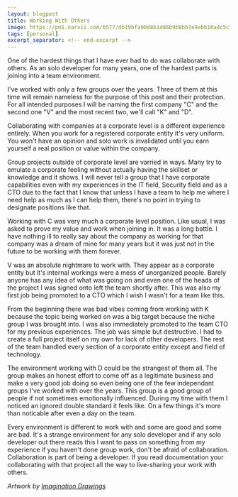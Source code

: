 ```yaml
---
layout: blogpost
title: Working With Others
image: https://pm1.narvii.com/6577/db19bfa90d8b1d86b9b8bb7e9abb10a4c5c14743_hq.jpg
tags: [personal]
excerpt_separator: <!-- end-excerpt -->
---
```

One of the hardest things that I have ever had to do was collaborate with others.
As an solo developer for many years, one of the hardest parts is joining into a team
environment.

<!-- end-excerpt -->

I've worked with only a few groups over the years. Three of them at this time will remain
nameless for the purpose of this post and their protection. For all intended purposes
I will be naming the first company "C" and the second one "V" and the most recent two, 
we'll call "K" and "D".

Collaborating with companies at a corporate level is a different experience entirely.
When you work for a registered corporate entity it's very uniform. You won't have
an opinion and solo work is invalidated until you earn yourself a real position or
value within the company. 

Group projects outside of corporate level are varried in ways. Many try to emulate
a corporate feeling without actually having the skillset or knowledge and it shows.
I will never tell a group that I have corporate capabilities even with my experiences
in the IT field, Security field and as a CTO due to the fact that I know that unless
I have a team to help me where I need help as much as I can help them, there's no
point in trying to designate positions like that.

Working with C was very much a corporate level position. Like usual, I was asked to prove
my value and work when joining in. It was a long battle. I have nothing ill to really say
about the company as working for that company was a dream of mine for many years but
it was just not in the future to be working with them forever.

V was an absolute nightmare to work with. They appear as a corporate entity but it's internal
workings were a mess of unorganized people. Barely anyone has any idea of what was going on
and even one of the heads of the project I was signed onto left the team shortly after. 
This was also my first job being promoted to a CTO which I wish I wasn't for a team like this.

From the beginning there was bad vibes coming from working with K because the topic being worked
on was a big target because the niche group I was brought into. I was also immediately promoted
to the team CTO for my previous experiences. The job was simple but destructive. I had to create
a full project itself on my own for lack of other developers. The rest of the team handled every
section of a corporate entity except and field of technology.

The environment working with D could be the strangest of them all. The group makes an honest
effort to come off as a legitimate business and make a very good job doing so even being one of
the few independant groups I've worked with over the years. This group is a good group of people
if not sometimes emotionally influenced. During my time with them I noticed an ignored double
standard it feels like. On a few things it's more than noticable after even a day on the team.

Every environment is different to work with and some are good and some are bad. It's a strange
environment for any solo developer and if any solo developer out there reads this I want to pass
on something from my experience if you haven't done group work, don't be afraid of collaboration.
Collaboration is part of being a developer. If you read documentation your collaborating with that
project all the way to live-sharing your work with others.

*Artwork by [Imagination Drawings](https://is.gd/hWnau6)*
